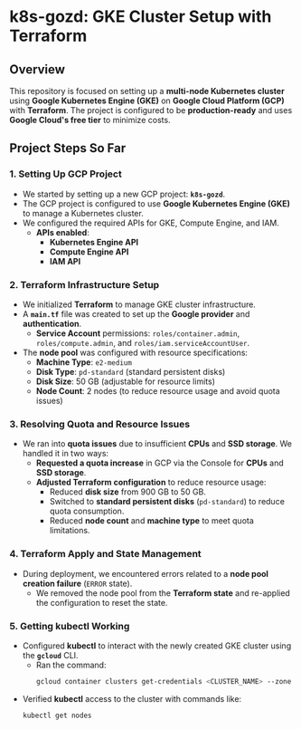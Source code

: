 # k8s-gozd: GKE Cluster Setup with Terraform

## Overview

This repository is focused on setting up a **multi-node Kubernetes cluster** using **Google Kubernetes Engine (GKE)** on **Google Cloud Platform (GCP)** with **Terraform**. The project is configured to be **production-ready** and uses **Google Cloud's free tier** to minimize costs.

## Project Steps So Far

### 1. **Setting Up GCP Project**
- We started by setting up a new GCP project: **`k8s-gozd`**.
- The GCP project is configured to use **Google Kubernetes Engine (GKE)** to manage a Kubernetes cluster.
- We configured the required APIs for GKE, Compute Engine, and IAM.
  - **APIs enabled**:  
    - **Kubernetes Engine API**  
    - **Compute Engine API**  
    - **IAM API**
  
### 2. **Terraform Infrastructure Setup**
- We initialized **Terraform** to manage GKE cluster infrastructure.
- A **`main.tf`** file was created to set up the **Google provider** and **authentication**.
  - **Service Account** permissions: `roles/container.admin`, `roles/compute.admin`, and `roles/iam.serviceAccountUser`.
- The **node pool** was configured with resource specifications:
  - **Machine Type**: `e2-medium`  
  - **Disk Type**: `pd-standard` (standard persistent disks)  
  - **Disk Size**: 50 GB (adjustable for resource limits)
  - **Node Count**: 2 nodes (to reduce resource usage and avoid quota issues)

### 3. **Resolving Quota and Resource Issues**
- We ran into **quota issues** due to insufficient **CPUs** and **SSD storage**. We handled it in two ways:
  - **Requested a quota increase** in GCP via the Console for **CPUs** and **SSD storage**.
  - **Adjusted Terraform configuration** to reduce resource usage:
    - Reduced **disk size** from 900 GB to 50 GB.
    - Switched to **standard persistent disks** (`pd-standard`) to reduce quota consumption.
    - Reduced **node count** and **machine type** to meet quota limitations.

### 4. **Terraform Apply and State Management**
- During deployment, we encountered errors related to a **node pool creation failure** (`ERROR` state).
  - We removed the node pool from the **Terraform state** and re-applied the configuration to reset the state.
  
### 5. **Getting kubectl Working**
- Configured **kubectl** to interact with the newly created GKE cluster using the **`gcloud`** CLI.
  - Ran the command:  
    ```sh
    gcloud container clusters get-credentials <CLUSTER_NAME> --zone <ZONE> --project k8s-gozd
    ```
- Verified **kubectl** access to the cluster with commands like:
  ```sh
  kubectl get nodes

